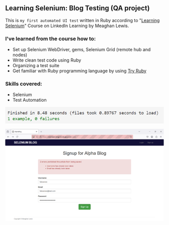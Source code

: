 ## Learning Selenium: Blog Testing (QA project)
This is `my first automated UI test` written in Ruby according to 
"[Learning Selenium](https://www.linkedin.com/learning/learning-selenium/using-webdriver?contextUrn=urn%3Ali%3AlyndaLearningPath%3A57f7e27c3dd559e018dfe994&resume=false)"
Course on LinkedIn Learning by Meaghan Lewis.

### I've learned from the course how to:
- Set up Selenium WebDriver, gems, Selenium Grid (remote hub and nodes)
- Write clean test code using Ruby
- Organizing a test suite
- Get familiar with Ruby programming language by using [Try Ruby](https://try.ruby-lang.org/about/)

### Skills covered:
- Selenium
- Test Automation

![Screenshot](/finished_test.png)

![Screenshot](/Screenshot.png)
